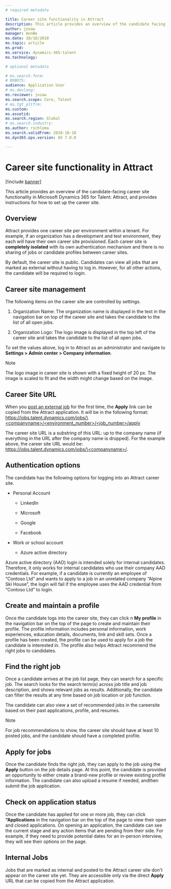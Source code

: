 ```yaml
---
# required metadata

title: Career site functionality in Attract
description: This article provides an overview of the candidate facing career site functionality in Microsoft Dynamics 365 for Talent and instructions about how to set it up.
author: josaw
manager: AnnBe
ms.date: 10/18/2018
ms.topic: article
ms.prod: 
ms.service: dynamics-365-talent
ms.technology: 

# optional metadata

# ms.search.form: 
# ROBOTS: 
audience: Application User
# ms.devlang: 
ms.reviewer: josaw
ms.search.scope: Core, Talent
# ms.tgt_pltfrm: 
ms.custom: 
ms.assetid: 
ms.search.region: Global
# ms.search.industry: 
ms.author: rschloma
ms.search.validFrom: 2018-10-18
ms.dyn365.ops.version: AX 7.0.0

---
```

# Career site functionality in Attract

[!include [banner](includes/banner.md)]

This article provides an overview of the candidate-facing career site
functionality in Microsoft Dynamics 365 for Talent: Attract, and provides instructions
for how to set up the career site.

## Overview

Attract provides one career site per environment within a tenant. For example,
if an organization has a development and test environment, they each
will have their own career site provisioned. Each career site is **completely
isolated** with its own authentication mechanism and there is no sharing of jobs
or candidate profiles between career sites.

By default, the career site is public. Candidates can view all jobs that are
marked as external without having to log in. However, for all other actions, the
candidate will be required to login.

## Career site management

The following items on the career site are controlled by settings.

1.  Organization Name: The organization name is displayed in the text in the navigation bar on
    top of the career site and takes the candidate to the list of all open
    jobs.

2.  Organization Logo: The logo image is displayed in the top left of the career
    site and takes the candidate to the list of all open jobs.

To set the values above, log in to Attract as an administrator and navigate to **Settings \> Admin center \> Company information**.

> [!NOTE]
> The logo image in career site is shown with a fixed height of 20 px. The image is scaled to fit and the width might change based on the image.

## Career Site URL

When you [post an external job](./Creating-jobs-Attract.md#postings) for the first time, the **Apply** link can be copied from the Attract application. It will be in the following format:
[https://jobs.talent.dynamics.com/jobs/\<companyname\>/\<environment_number\>/\<job_number\>/apply](https://jobs.talent.dynamics.com/jobs/%3ccompanyname%3e/%3cenvironment_number%3e/%3cjob_number%3e/apply)

The career site URL is a substring of this URL: up to the company name (if everything in the URL after the company name is dropped). For the example above, the career site URL would be:
[https://jobs.talent.dynamics.com/jobs/\<companyname\>/](https://jobs.talent.dynamics.com/jobs/%3ccompanyname%3e/).

## Authentication options

The candidate has the following options for logging into an Attract career site.

-   Personal Account

    -   LinkedIn

    -   Microsoft

    -   Google

    -   Facebook

-   Work or school account

    -   Azure active directory

Azure active directory (AAD) login is intended solely for internal candidates. Therefore, it only works for internal candidates who use their company AAD credentials. For example, if a candidate is currently an employee of “Contoso Ltd” and wants to apply to a job in an unrelated company “Alpine Ski House”, the login will fail if the employee uses the AAD credential from “Contoso Ltd” to login.

## Create and maintain a profile

Once the candidate logs into the career site, they can click n **My profile** in the navigation bar on the top of the page to create and maintain their profile. The profile information includes personal information, work experiences, education details, documents, link and skill sets. Once a profile has been created, the profile can be used to apply for a job the candidate is interested in. The profile also helps Attract recommend the right jobs to candidates.

## Find the right job

Once a candidate arrives at the job list page, they can search for a specific job. The search looks for the search term(s) across job title and job description, and shows relevant jobs as results. Additionally, the candidate can filter the results at any time based on job location or job function.

The candidate can also view a set of recommended jobs in the careersite based on their past applications, profile, and resumes.

> [!NOTE]
> For job recommendations to show, the career site should have at least 10 posted jobs, and the candidate should have a completed profile.

## Apply for jobs

Once the candidate finds the right job, they can apply to the job using the **Apply** button on the job details page. At this point, the candidate is provided an opportunity to either create a brand-new profile or review existing profile information. The candidate can also  upload a resume if needed, andthen submit the job application.

## Check on application status

Once the candidate has applied for one or more job, they can click **“Applications** in the navigation bar on the top of the page to view their open and closed applications. On opening an application, the candidate can see the current stage and any action items that are pending from their side. For example, if they need to provide potential dates for an in-person interview, they will see their options on the page.

## Internal Jobs

Jobs that are marked as internal and posted to the Attract career site don't appear on the career site yet. They are accessible only via the direct **Apply** URL that can be copied from the Attract application.

